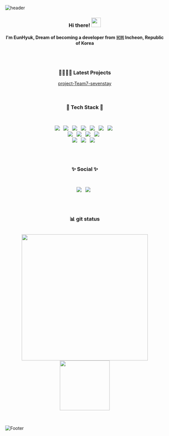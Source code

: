 ![header](https://capsule-render.vercel.app/api?type=slice&color=auto&text=EunhyukKim&height=180&section=header&fontSize=90)

<!-- 출처: https://kimasill.tistory.com/entry/Github-깃허브-프로필-꾸미기 [널디 코드 일기] -->

<!--
### Hi there 👋
**KimEunhyuk/KimEunhyuk** is a ✨ _special_ ✨ repository because its `README.md` (this file) appears on your GitHub profile.

Here are some ideas to get you started:

- 🔭 I’m currently working on ...
- 🌱 I’m currently learning ...
- 👯 I’m looking to collaborate on ...
- 🤔 I’m looking for help with ...
- 💬 Ask me about ...
- 📫 How to reach me: ...
- 😄 Pronouns: ...
- ⚡ Fun fact: ...
-->
<div align="center">
  
<!-- ### 🐣 Kim Eunhyuk 🐤 
  <br/><br/> -->
  
### Hi there! <img src="https://raw.githubusercontent.com/MartinHeinz/MartinHeinz/master/wave.gif" width="30px">
#### I'm EunHyuk, Dream of becoming a developer from :kr: Incheon, Republic of Korea 
<br/><br/>

<!-- https://velog.io/@seondal/Github-Readme-%EA%BE%B8%EB%AF%B8%EA%B8%B0-%EC%B4%9D%EC%A0%95%EB%A6%AC#%EC%99%84%EC%84%B1 -->

  
<!--  <img align="right" src="https://github-readme-stats.vercel.app/api/top-langs/?username=KimEunhyuk&theme=dracula&exclude_repo=Computer-Science-Engineering&layout=compact&langs_count=10"/> -->


<!-- ### About me -->

<!-- ### Interest -->

### 👨‍👩‍👧‍👦 Latest Projects
[project-Team7-sevenstay](https://github.com/KimEunhyuk/project-Team7-sevenstay.git)
<br/><br/><br/>



### 💙 Tech Stack 💙
  <br/>
<p>
<img src="https://img.shields.io/badge/Java-007396?style=flat-badge&logo=Java&logoColor=white"/> &nbsp
<img src="https://img.shields.io/badge/HTML5-E34F26?&style=flat-badge&logo=html5&logoColor=white"/> &nbsp
<img src="https://img.shields.io/badge/CSS3-1572B6?style=flat-badge&logo=css3&logoColor=white" /> &nbsp
<img src="https://img.shields.io/badge/JavaScript-323330?style=flat-badge&logo=javascript&logoColor=F7DF1E" /> &nbsp
<img src="https://img.shields.io/badge/Spring-6DB33F?style=flat-badge&logo=Spring&logoColor=white"/> &nbsp
<img src="https://img.shields.io/badge/React-61DAFB?style=flat-badge&logo=React&logoColor=white"/> &nbsp
<img src="https://img.shields.io/badge/Python-3766AB?style=flat-badge&logo=Python&logoColor=white"/> &nbsp <br/>
<img src="https://img.shields.io/badge/EclipseIDE-2C2255?style=flat-badge&logo=eclipse&logoColor=white"/> &nbsp
<img src="https://img.shields.io/badge/Apache Tomcat-F8DC75?style=flat-badge&logo=Apache Tomcat&logoColor=white"/> &nbsp
<img src="https://img.shields.io/badge/VisualStudioCode-007ACC?style=flat-badge&logo=visualstudiocode&logoColor=white"/> &nbsp
<img src="https://img.shields.io/badge/Oracle DB-F80000?style=flat-badge&logo=oracle&logoColor=white"/> &nbsp <br/>
<img src="https://img.shields.io/badge/MySQL-4479A1?style=flat-badge&logo=MySQL&logoColor=white"/> &nbsp
<img src="https://img.shields.io/badge/Node.js-339933?style=flat-badge&logo=Node.js&logoColor=white"/> &nbsp
<img src="https://img.shields.io/badge/Android-3DDC84?style=flat-badge&logo=Android&logoColor=white"/> &nbsp
</p>
<br/><br/>
  
  
<h3 align="center"><b>✨ Social ✨</b></h3><br/>
<p align="center">	
<a href="https://www.facebook.com/profile.php?id=100004881432005"> <img src="https://img.shields.io/badge/Facebook-1877F2?style=flat-badge&logo=facebook&logoColor=white"/></a> &nbsp 
<a href="https://www.instagram.com/eunhyukkkkkkkk/"> <img src="https://img.shields.io/badge/Instagram-E4405F?style=flat-badge&logo=instagram&logoColor=white"/></a> &nbsp
<!-- <img src="https://img.shields.io/badge/Naver-03C75A?style=flat-badge&logo=naver&logoColor=white" alt="bang1676@naver.com"/></a> &nbsp -->
  
<br/><br/>
  

<!-- ### connect with me -->
<p>

</p>



### 📊 git status 

<!-- status bar --><br/>
<!-- <img src="https://github-readme-stats.vercel.app/api?username=KimEunhyuk&layout=compact&show_icons=true&theme=vue&hide_border=true" /> -->
<!-- <img src="https://github-readme-stats.vercel.app/api/top-langs/?username=KimEunhyuk&layout=compact&theme=vue&hide_border=true" /> -->
<!-- <app/api/top-langs/?username=KimEunhyuk&layout=compact&theme=vue&hide_border=true" /> -->

<!-- [![solved.ac tier](http://mazassumnida.wtf/api/generate_badge?boj=KimEunhyuk)](https://solved.ac/KimEunhyuk) -->

<div display="center">
<img width="400"src="https://github-readme-stats.vercel.app/api?username=KimEunhyuk&theme=vue&show_icons=true"/>
<img height="157.562" src="https://github-readme-stats.vercel.app/api/top-langs/?username=KimEunhyuk&theme=vue&layout=compact"/>
</div>
</div>
<br/><br/>

![Footer](https://capsule-render.vercel.app/api?type=waving&color=auto&height=180&section=footer)
